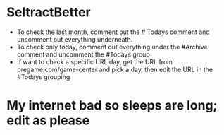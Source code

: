 # SeltractBetter

- To check the last month, comment out the # Todays comment and uncomment out everything underneath.
- To check only today, comment out everything under the #Archive comment and uncomment the #Todays group
- If want to check a specific URL day, get the URL from pregame.com/game-center and pick a day, then edit the URL in the #Todays grouping

# My internet bad so sleeps are long; edit as please